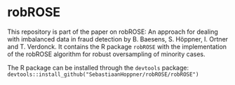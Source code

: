 # robROSE
This repository is part of the paper on robROSE: An approach for dealing with imbalanced data in fraud detection by B. Baesens, S. Höppner, I. Ortner and T. Verdonck. It contains the R package `robROSE` with the implementation of the robROSE algorithm for robust oversampling of minority cases.

The R package can be installed through the `devtools` package:  `devtools::install_github("SebastiaanHoppner/robROSE/robROSE")`
